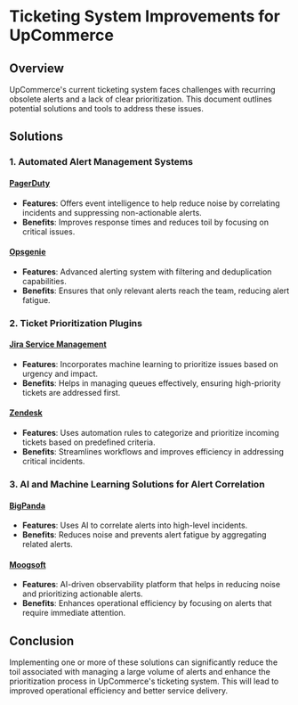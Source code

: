 # Ticketing System Improvements for UpCommerce

## Overview
UpCommerce's current ticketing system faces challenges with recurring obsolete alerts and a lack of clear prioritization. This document outlines potential solutions and tools to address these issues.

## Solutions

### 1. Automated Alert Management Systems

#### **[PagerDuty](https://www.pagerduty.com/)**
- **Features**: Offers event intelligence to help reduce noise by correlating incidents and suppressing non-actionable alerts.
- **Benefits**: Improves response times and reduces toil by focusing on critical issues.

#### **[Opsgenie](https://www.opsgenie.com/)**
- **Features**: Advanced alerting system with filtering and deduplication capabilities.
- **Benefits**: Ensures that only relevant alerts reach the team, reducing alert fatigue.

### 2. Ticket Prioritization Plugins

#### **[Jira Service Management](https://www.atlassian.com/software/jira/service-management)**
- **Features**: Incorporates machine learning to prioritize issues based on urgency and impact.
- **Benefits**: Helps in managing queues effectively, ensuring high-priority tickets are addressed first.

#### **[Zendesk](https://www.zendesk.com/)**
- **Features**: Uses automation rules to categorize and prioritize incoming tickets based on predefined criteria.
- **Benefits**: Streamlines workflows and improves efficiency in addressing critical incidents.

### 3. AI and Machine Learning Solutions for Alert Correlation

#### **[BigPanda](https://www.bigpanda.io/)**
- **Features**: Uses AI to correlate alerts into high-level incidents.
- **Benefits**: Reduces noise and prevents alert fatigue by aggregating related alerts.

#### **[Moogsoft](https://www.moogsoft.com/)**
- **Features**: AI-driven observability platform that helps in reducing noise and prioritizing actionable alerts.
- **Benefits**: Enhances operational efficiency by focusing on alerts that require immediate attention.

## Conclusion

Implementing one or more of these solutions can significantly reduce the toil associated with managing a large volume of alerts and enhance the prioritization process in UpCommerce's ticketing system. This will lead to improved operational efficiency and better service delivery.

